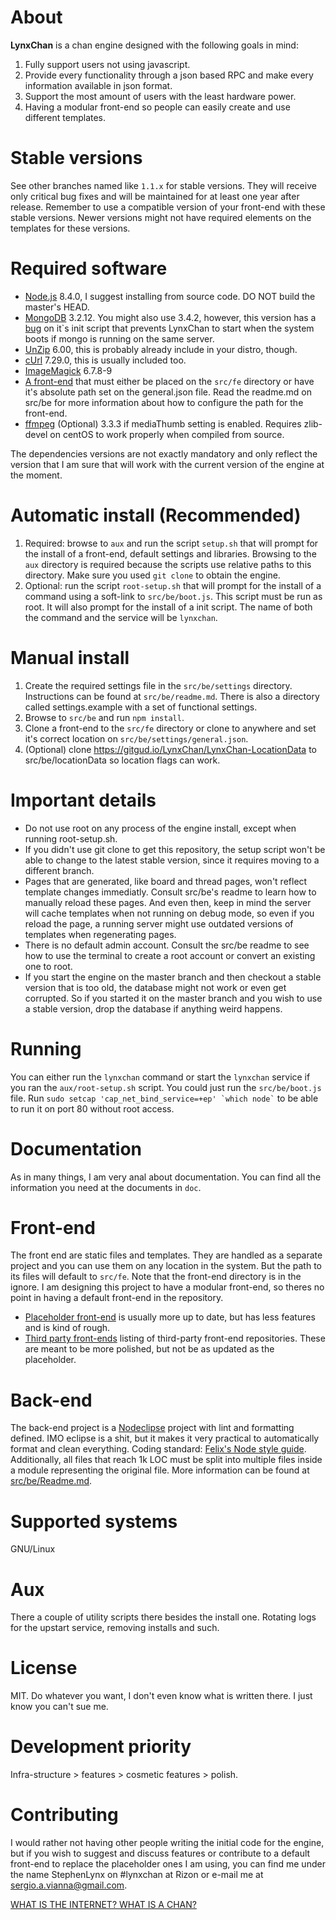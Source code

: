 # About
**LynxChan** is a chan engine designed with the following goals in mind:
1. Fully support users not using javascript.
2. Provide every functionality through a json based RPC and make every information available in json format.
3. Support the most amount of users with the least hardware power.
4. Having a modular front-end so people can easily create and use different templates.

# Stable versions
See other branches named like `1.1.x` for stable versions. They will receive only critical bug fixes and will be maintained for at least one year after release. Remember to use a compatible version of your front-end with these stable versions. Newer versions might not have required elements on the templates for these versions.

# Required software
* [Node.js](http://nodejs.org) 8.4.0, I suggest installing from source code. DO NOT build the master's HEAD.
* [MongoDB](https://www.mongodb.org/) 3.2.12. You might also use 3.4.2, however, this version has a [bug](https://jira.mongodb.org/browse/SERVER-28525) on it`s init script that prevents LynxChan to start when the system boots if mongo is running on the same server.
* [UnZip](http://www.info-zip.org) 6.00, this is probably already include in your distro, though.
* [cUrl](http://curl.haxx.se) 7.29.0, this is usually included too.
* [ImageMagick](http://www.imagemagick.org/script/index.php) 6.7.8-9
* [A front-end](https://gitgud.io/LynxChan/LynxChanFront-Placeholder) that must either be placed on the `src/fe` directory or have it's absolute path set on the general.json file. Read the readme.md on src/be for more information about how to configure the path for the front-end.
* [ffmpeg](https://www.ffmpeg.org/) (Optional) 3.3.3 if mediaThumb setting is enabled. Requires zlib-devel on centOS to work properly when compiled from source.

The dependencies versions are not exactly mandatory and only reflect the version that I am sure that will work with the current version of the engine at the moment.

# Automatic install (Recommended)
1. Required: browse to `aux` and run the script `setup.sh` that will prompt for the install of a front-end, default settings and libraries. Browsing to the `aux` directory is required because the scripts use relative paths to this directory. Make sure you used `git clone` to obtain the engine.
2. Optional: run the script `root-setup.sh` that will prompt for the install of a command using a soft-link to `src/be/boot.js`. This script must be run as root. It will also prompt for the install of a init script. The name of both the command and the service will be `lynxchan`.
  
# Manual install
1. Create the required settings file in the `src/be/settings` directory. Instructions can be found at `src/be/readme.md`. There is also a directory called settings.example with a set of functional settings.
2. Browse to `src/be` and run `npm install`.
3. Clone a front-end to the `src/fe` directory or clone to anywhere and set it's correct location on `src/be/settings/general.json`.
4. (Optional) clone https://gitgud.io/LynxChan/LynxChan-LocationData to src/be/locationData so location flags can work.

# Important details
* Do not use root on any process of the engine install, except when running root-setup.sh.
* If you didn't use git clone to get this repository, the setup script won't be able to change to the latest stable version, since it requires moving to a different branch.
* Pages that are generated, like board and thread pages, won't reflect template changes immediatly. Consult src/be's readme to learn how to manually reload these pages. And even then, keep in mind the server will cache templates when not running on debug mode, so even if you reload the page, a running server might use outdated versions of templates when regenerating pages.
* There is no default admin account. Consult the src/be readme to see how to use the terminal to create a root account or convert an existing one to root.
* If you start the engine on the master branch and then checkout a stable version that is too old, the database might not work or even get corrupted. So if you started it on the master branch and you wish to use a stable version, drop the database if anything weird happens.

# Running
You can either run the `lynxchan` command or start the `lynxchan` service if you ran the `aux/root-setup.sh` script. You could just run the `src/be/boot.js` file. Run ``` sudo setcap 'cap_net_bind_service=+ep' `which node` ``` to be able to run it on port 80 without root access.

# Documentation
As in many things, I am very anal about documentation.
You can find all the information you need at the documents in `doc`.

# Front-end
The front end are static files and templates. They are handled as a separate project and you can use them on any location in the system. But the path to its files will default to `src/fe`.
Note that the front-end directory is in the ignore. I am designing this project to have a modular front-end, so theres no point in having a default front-end in the repository. 
* [Placeholder front-end](https://gitgud.io/LynxChan/LynxChanFront-Placeholder) is usually more up to date, but has less features and is kind of rough.
* [Third party front-ends](https://gitgud.io/LynxChan/LynxChan-ThirdPartyFrontEnds) listing of third-party front-end repositories. These are meant to be more polished, but not be as updated as the placeholder.

# Back-end
The back-end project is a [Nodeclipse](http://www.nodeclipse.org/) project with lint and formatting defined. IMO eclipse is a shit, but it makes it very practical to automatically format and clean everything.
Coding standard: [Felix's Node style guide](https://github.com/felixge/node-style-guide). Additionally, all files that reach 1k LOC must be split into multiple files inside a module representing the original file.
More information can be found at [src/be/Readme.md](src/be/Readme.md).

# Supported systems
GNU/Linux

# Aux
There a couple of utility scripts there besides the install one. Rotating logs for the upstart service, removing installs and such.

# License
MIT. Do whatever you want, I don't even know what is written there. I just know you can't sue me.

# Development priority
Infra-structure > features > cosmetic features > polish.

# Contributing
I would rather not having other people writing the initial code for the engine, but if you wish to suggest and discuss features or contribute to a default front-end to replace the placeholder ones I am using, you can find me under the name StephenLynx on #lynxchan at Rizon or e-mail me at sergio.a.vianna@gmail.com.

[WHAT IS THE INTERNET? WHAT IS A CHAN?](http://8chan.co)
